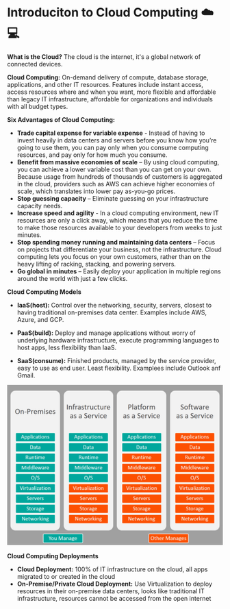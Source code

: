 # Introduciton to Cloud Computing :cloud::computer:

**What is the Cloud?** The cloud is the internet, it's a global network of connected devices.

**Cloud Computing:** On-demand delivery of compute, database storage, applications, and other IT resources. Features include instant access, access resources where and when you want, more flexible and affordable than legacy IT infrastructure, affordable for organizations and individuals with all budget types.

**Six Advantages of Cloud Computing:** 
* **Trade capital expense for variable expense** - Instead of having to invest heavily in data centers and servers before you know how you’re going to use them, you can pay only when you consume computing resources, and pay only for how much you consume.
* **Benefit from massive economies of scale** – By using cloud computing, you can achieve a lower variable cost than you can get on your own. Because usage from hundreds of thousands of customers is aggregated in the cloud, providers such as AWS can achieve higher economies of scale, which translates into lower pay as-you-go prices.
* **Stop guessing capacity** – Eliminate guessing on your infrastructure capacity needs. 
* **Increase speed and agility** - In a cloud computing environment, new IT resources are only a click away, which means that you reduce the time to make those resources available to your developers from weeks to just minutes.
* **Stop spending money running and maintaining data centers** – Focus on projects that differentiate your business, not the infrastructure. Cloud computing lets you focus on your own customers, rather than on the heavy lifting of racking, stacking, and powering servers.
* **Go global in minutes** – Easily deploy your application in multiple regions around the world with just a few clicks. 

**Cloud Computing Models** 

* **IaaS(host):** Control over the networking, security, servers, closest to having traditional on-premises data center. Examples include AWS, Azure, and GCP. 

* **PaaS(build):** Deploy and manage applications without worry of underlying hardware infrastructure, execute programming languages to host apps, less flexibility 
than IaaS.

* **SaaS(consume):** Finished products, managed by the service provider, easy to use as end user. Least flexibility. Examplees include Outlook anf Gmail.

![Computing Models](https://github.com/info-sec-guy/AWS/blob/master/Certs/AWS-Cloud-Practitioner/images/models.jpg)

**Cloud Computing Deployments**
* **Cloud Deployment:** 100% of IT infrastructure on the cloud, all apps migrated to or created in the cloud
* **On-Premise/Private Cloud Deployment:** Use Virtualization to deploy resources in their on-premise data centers, looks like traditional IT infrastructure, resources cannot be accessed from the open internet

